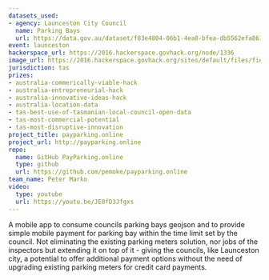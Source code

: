 ```yaml
---
datasets_used:
- agency: Launceston City Council
  name: Parking Bays
  url: https://data.gov.au/dataset/f83e4804-06b1-4ea0-bfea-db5562efa861
event: launceston
hackerspace_url: https://2016.hackerspace.govhack.org/node/1336
image_url: https://2016.hackerspace.govhack.org/sites/default/files/field/image/PayParking.online.png
jurisdiction: tas
prizes:
- australia-commerically-viable-hack
- australia-entrepreneurial-hack
- australia-innovative-ideas-hack
- australia-location-data
- tas-best-use-of-tasmanian-local-council-open-data
- tas-most-commercial-potential
- tas-most-disruptive-innovation
project_title: payparking.online
project_url: http://payparking.online
repo:
  name: GitHub PayParking.online
  type: github
  url: https://github.com/pemoke/payparking.online
team_name: Peter Marko
video:
  type: youtube
  url: https://youtu.be/JE8fD3Jfgxs
---
```


A mobile app to consume councils parking bays geojson and to provide simple mobile payment for parking bay within the time limit set by the council. Not eliminating the existing parking meters solution, nor jobs of the inspectors but extending it on top of it - giving the councils, like Launceston city, a potential to offer additional payment options without the need of upgrading existing parking meters for credit card payments.
